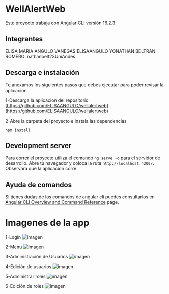 # WellAlertWeb

Este proyecto trabaja con  [Angular CLI](https://github.com/angular/angular-cli) versión 16.2.3.

## Integrantes
ELISA MARIA ANGULO VANEGAS:ELISAANGULO
YONATHAN BELTRAN ROMERO: nathanbelt23UniAndes 

## Descarga e instalación 

Te anexamos los siguientes pasos que debes ejecutar para poder revisar la aplicacion 

1-Descarga la aplicacion del repositorio  [https://github.com/ELISAANGULO/wellalertweb](https://github.com/ELISAANGULO/wellalertweb)

2-Abre la carpeta del proyecto e instala las dependencias

`npm install`

## Development server

Para correr el proyecto utiliza el comando `ng serve -o` para el servidor de desarrollo. Abre tu navegador y coloca la ruta `http://localhost:4200/`.  Observara que la aplicacion corre

## Ayuda de comandos

Si tienes dudas de los comandos de angular cli puedes consultarlos en [Angular CLI Overview and Command Reference](https://angular.io/cli) page.

# Imagenes de la app

1-Login
![imagen](https://github.com/ELISAANGULO/wellalertweb/assets/111519973/d6b07065-6eb7-4388-b3d8-f13b32b4bbb6)

2-Menu
![imagen](https://github.com/ELISAANGULO/wellalertweb/assets/111519973/f8cc2f3a-b5d6-4392-b4e0-caf8ffd65b54)

3-Administración de Usuarios
![imagen](https://github.com/ELISAANGULO/wellalertweb/assets/111519973/4fd307ba-5e89-49a2-995a-9ca166458f38)

4-Edición de usuarios
![imagen](https://github.com/ELISAANGULO/wellalertweb/assets/111519973/cfaf704f-d919-4ac0-b54a-0e62ef87f0c2)

5-Administrar roles
![imagen](https://github.com/ELISAANGULO/wellalertweb/assets/111519973/b907a694-2c4a-4acd-895a-66f6e09131bc)

6-Edición de roles 
![imagen](https://github.com/ELISAANGULO/wellalertweb/assets/111519973/c52c288e-9329-4bf4-ae62-a409a8e7be63)


